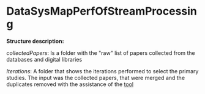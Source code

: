 # DataSysMapPerfOfStreamProcessing
**Structure description:** 

*collectedPapers*: 
		Is a folder with the "raw" list of papers collected from the databases and digital libraries

*Iterations*:
		A folder that shows the iterations performed to select the primary studies. The input was the collected papers, that were merged and the duplicates removed with the assistance of the [tool]([https://link-url-here.org](https://github.com/dineiar/PyBibTextTools))
